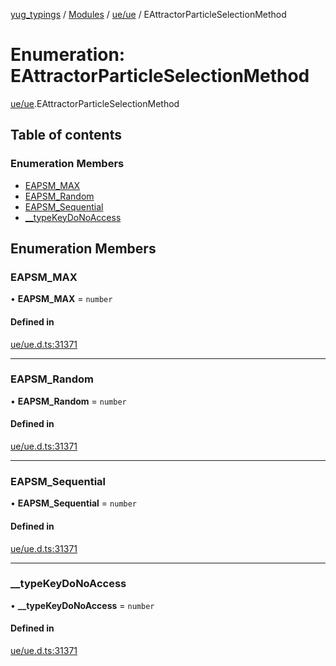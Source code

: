 [yug_typings](../README.md) / [Modules](../modules.md) / [ue/ue](../modules/ue_ue.md) / EAttractorParticleSelectionMethod

# Enumeration: EAttractorParticleSelectionMethod

[ue/ue](../modules/ue_ue.md).EAttractorParticleSelectionMethod

## Table of contents

### Enumeration Members

- [EAPSM\_MAX](ue_ue.EAttractorParticleSelectionMethod.md#eapsm_max)
- [EAPSM\_Random](ue_ue.EAttractorParticleSelectionMethod.md#eapsm_random)
- [EAPSM\_Sequential](ue_ue.EAttractorParticleSelectionMethod.md#eapsm_sequential)
- [\_\_typeKeyDoNoAccess](ue_ue.EAttractorParticleSelectionMethod.md#__typekeydonoaccess)

## Enumeration Members

### EAPSM\_MAX

• **EAPSM\_MAX** = `number`

#### Defined in

[ue/ue.d.ts:31371](https://github.com/YugMetaverse/yug_typings/blob/25cad34/ue/ue.d.ts#L31371)

___

### EAPSM\_Random

• **EAPSM\_Random** = `number`

#### Defined in

[ue/ue.d.ts:31371](https://github.com/YugMetaverse/yug_typings/blob/25cad34/ue/ue.d.ts#L31371)

___

### EAPSM\_Sequential

• **EAPSM\_Sequential** = `number`

#### Defined in

[ue/ue.d.ts:31371](https://github.com/YugMetaverse/yug_typings/blob/25cad34/ue/ue.d.ts#L31371)

___

### \_\_typeKeyDoNoAccess

• **\_\_typeKeyDoNoAccess** = `number`

#### Defined in

[ue/ue.d.ts:31371](https://github.com/YugMetaverse/yug_typings/blob/25cad34/ue/ue.d.ts#L31371)
